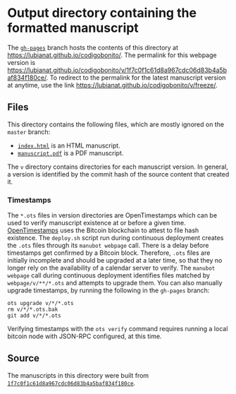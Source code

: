 # Output directory containing the formatted manuscript

The [`gh-pages`](https://github.com/lubianat/codigobonito/tree/gh-pages) branch hosts the contents of this directory at <https://lubianat.github.io/codigobonito/>.
The permalink for this webpage version is <https://lubianat.github.io/codigobonito/v/1f7c0f1c61d8a967cdc06d83b4a5baf834f180ce/>.
To redirect to the permalink for the latest manuscript version at anytime, use the link <https://lubianat.github.io/codigobonito/v/freeze/>.

## Files

This directory contains the following files, which are mostly ignored on the `master` branch:

+ [`index.html`](index.html) is an HTML manuscript.
+ [`manuscript.pdf`](manuscript.pdf) is a PDF manuscript.

The `v` directory contains directories for each manuscript version.
In general, a version is identified by the commit hash of the source content that created it.

### Timestamps

The `*.ots` files in version directories are OpenTimestamps which can be used to verify manuscript existence at or before a given time.
[OpenTimestamps](https://opentimestamps.org/) uses the Bitcoin blockchain to attest to file hash existence.
The `deploy.sh` script run during continuous deployment creates the `.ots` files through its `manubot webpage` call.
There is a delay before timestamps get confirmed by a Bitcoin block.
Therefore, `.ots` files are initially incomplete and should be upgraded at a later time, so that they no longer rely on the availability of a calendar server to verify.
The `manubot webpage` call during continuous deployment identifies files matched by `webpage/v/**/*.ots` and attempts to upgrade them.
You can also manually upgrade timestamps, by running the following in the `gh-pages` branch:

```shell
ots upgrade v/*/*.ots
rm v/*/*.ots.bak
git add v/*/*.ots
```

Verifying timestamps with the `ots verify` command requires running a local bitcoin node with JSON-RPC configured, at this time.

## Source

The manuscripts in this directory were built from
[`1f7c0f1c61d8a967cdc06d83b4a5baf834f180ce`](https://github.com/lubianat/codigobonito/commit/1f7c0f1c61d8a967cdc06d83b4a5baf834f180ce).
